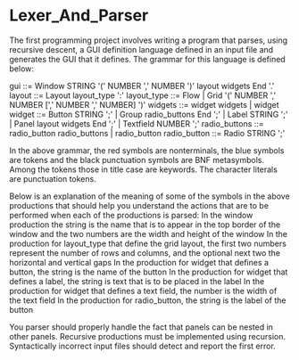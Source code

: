 # Lexer_And_Parser
The first programming project involves writing a program that parses, using recursive descent, a GUI definition language defined in an input file and generates the GUI that it defines. The grammar for this language is defined below:

gui ::=
  Window STRING '(' NUMBER ',' NUMBER ')' layout widgets End '.'
layout ::=
  Layout layout_type ':'
layout_type ::=
  Flow |
  Grid '(' NUMBER ',' NUMBER [',' NUMBER ',' NUMBER] ')'
widgets ::=
  widget widgets |
  widget
widget ::=
  Button STRING ';' |
  Group radio_buttons End ';' |
  Label STRING ';' |
  Panel layout widgets End ';' |
  Textfield NUMBER ';'
radio_buttons ::=
  radio_button radio_buttons |
  radio_button
radio_button ::=
  Radio STRING ';'

In the above grammar, the red symbols are nonterminals, the blue symbols are tokens and the black punctuation symbols are BNF metasymbols. Among the tokens those in title case are keywords. The character literals are punctuation tokens.

Below is an explanation of the meaning of some of the symbols in the above productions that should help you understand the actions that are to be performed when each of the productions is parsed:
  In the window production the string is the name that is to appear in the top border of the window and the two numbers are the width and   height of the window
  In the production for layout_type that define the grid layout, the first two numbers represent the number of rows and columns, and the optional next two the horizontal and vertical gaps
  In the production for widget that defines a button, the string is the name of the button
  In the production for widget that defines a label, the string is text that is to be placed in the label
  In the production for widget that defines a text field, the number is the width of the text field
  In the production for radio_button, the string is the label of the button

You parser should properly handle the fact that panels can be nested in other panels. Recursive productions must be implemented using recursion. Syntactically incorrect input files should detect and report the first error.

